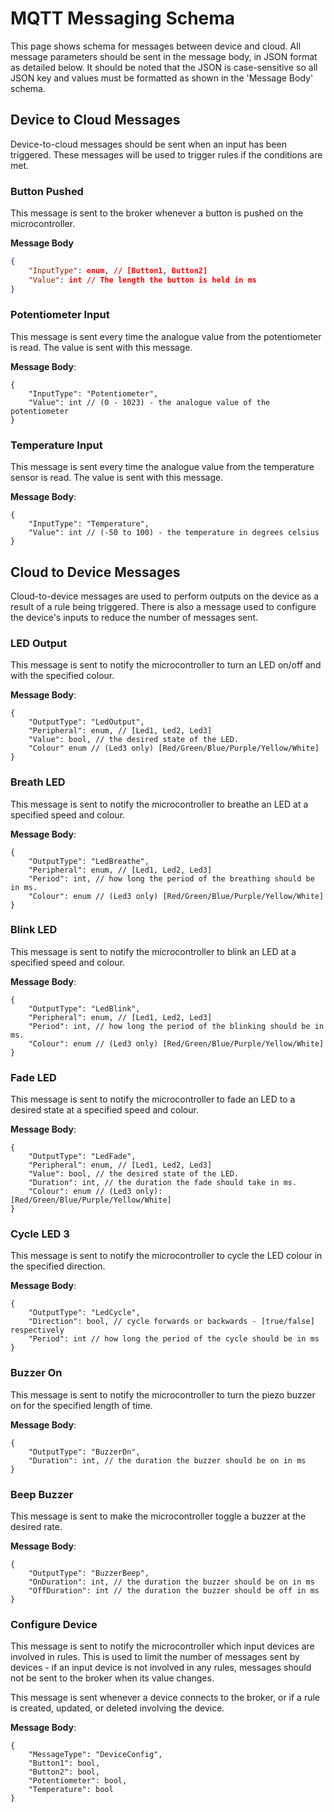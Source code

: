 # MQTT Messaging Schema

This page shows schema for messages between device and cloud. All message parameters should be sent in the message body, in JSON format as detailed below. It should be noted that the JSON is case-sensitive so all JSON key and values must be formatted as shown in the 'Message Body' schema.

## Device to Cloud Messages

Device-to-cloud messages should be sent when an input has been triggered. These messages will be used to trigger rules if the conditions are met.

### Button Pushed

This message is sent to the broker whenever a button is pushed on the microcontroller.

**Message Body**
``` json
{
    "InputType": enum, // [Button1, Button2]
    "Value": int // The length the button is held in ms
}
``` 

### Potentiometer Input

This message is sent every time the analogue value from the potentiometer is read. The value is sent with this message.

**Message Body**:
```
{
    "InputType": "Potentiometer",
    "Value": int // (0 - 1023) - the analogue value of the potentiometer  
}
``` 

### Temperature Input

This message is sent every time the analogue value from the temperature sensor is read. The value is sent with this message.

**Message Body**:
```
{
    "InputType": "Temperature",
    "Value": int // (-50 to 100) - the temperature in degrees celsius
}
```

## Cloud to Device Messages

Cloud-to-device messages are used to perform outputs on the device as a result of a rule being triggered. There is also a message used to configure the device's inputs to reduce the number of messages sent.

### LED Output

This message is sent to notify the microcontroller to turn an LED on/off and with the specified colour. 

**Message Body**:
```
{
    "OutputType": "LedOutput",
    "Peripheral": enum, // [Led1, Led2, Led3]
    "Value": bool, // the desired state of the LED.
    "Colour" enum // (Led3 only) [Red/Green/Blue/Purple/Yellow/White]
}
``` 

### Breath LED

This message is sent to notify the microcontroller to breathe an LED at a specified speed and colour.

**Message Body**:
```
{
    "OutputType": "LedBreathe",
    "Peripheral": enum, // [Led1, Led2, Led3]
    "Period": int, // how long the period of the breathing should be in ms.
    "Colour": enum // (Led3 only) [Red/Green/Blue/Purple/Yellow/White]
}
``` 

### Blink LED

This message is sent to notify the microcontroller to blink an LED at a specified speed and colour.

**Message Body**:
``` 
{
    "OutputType": "LedBlink",
    "Peripheral": enum, // [Led1, Led2, Led3]
    "Period": int, // how long the period of the blinking should be in ms.
    "Colour": enum // (Led3 only) [Red/Green/Blue/Purple/Yellow/White]
}
``` 

### Fade LED

This message is sent to notify the microcontroller to fade an LED to a desired state at a specified speed and colour.

**Message Body**:
``` 
{
    "OutputType": "LedFade",
    "Peripheral": enum, // [Led1, Led2, Led3]
    "Value": bool, // the desired state of the LED.
    "Duration": int, // the duration the fade should take in ms.
    "Colour": enum // (Led3 only): [Red/Green/Blue/Purple/Yellow/White]
}
``` 

### Cycle LED 3

This message is sent to notify the microcontroller to cycle the LED colour in the specified direction. 

**Message Body**:
```
{
    "OutputType": "LedCycle",
    "Direction": bool, // cycle forwards or backwards - [true/false] respectively
    "Period": int // how long the period of the cycle should be in ms 
}
``` 

### Buzzer On

This message is sent to notify the microcontroller to turn the piezo buzzer on for the specified length of time. 

**Message Body**:
```
{
    "OutputType": "BuzzerOn",
    "Duration": int, // the duration the buzzer should be on in ms 
}
``` 

### Beep Buzzer

This message is sent to make the microcontroller toggle a buzzer at the desired rate. 

**Message Body**:
``` 
{
    "OutputType": "BuzzerBeep",
    "OnDuration": int, // the duration the buzzer should be on in ms 
    "OffDuration": int // the duration the buzzer should be off in ms 
}
``` 

### Configure Device

This message is sent to notify the microcontroller which input devices are involved in rules. This is used to limit the number of messages sent by devices - if an input device is not involved in any rules, messages should not be sent to the broker when its value changes. 

This message is sent whenever a device connects to the broker, or if a rule is created, updated, or deleted involving the device.

**Message Body**:
```
{
    "MessageType": "DeviceConfig",
    "Button1": bool,
    "Button2": bool,
    "Potentiometer": bool,
    "Temperature": bool
}
```